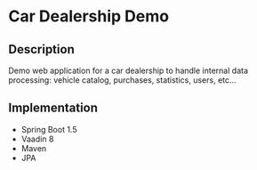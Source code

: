 # Car Dealership Demo
## Description
Demo web application for a car dealership to handle internal data processing: vehicle catalog, purchases, statistics, users, etc... 
## Implementation
* Spring Boot 1.5
* Vaadin 8
* Maven
* JPA
